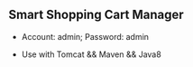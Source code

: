 ## Smart Shopping Cart Manager

- Account: admin; Password: admin

- Use with Tomcat && Maven && Java8